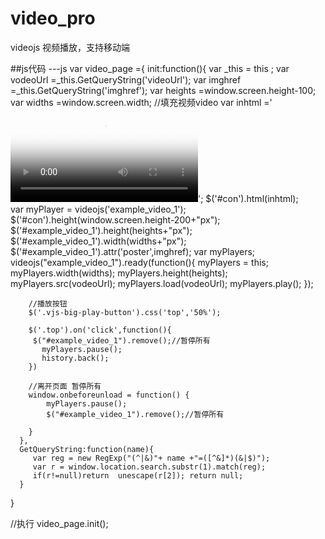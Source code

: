 # video_pro
videojs 视频播放，支持移动端

##js代码
---js
var video_page ={
      init:function(){
		  var _this = this ;
	     var vodeoUrl =_this.GetQueryString('videoUrl');
		 var imghref =_this.GetQueryString('imghref');
		 var heights =window.screen.height-100;
		 var widths =window.screen.width;
		 //填充视频video
		 var inhtml =' <video id="example_video_1" class="video-js vjs-default-skin vjs-big-play-centered " controls  poster="'+imghref+'" data-setup="{}">'
		         	+'  <source src="'+vodeoUrl+'" type="video/mp4" /></video>';
		 $('#con').html(inhtml);			 
		 var myPlayer = videojs('example_video_1');
		$('#con').height(window.screen.height-200+"px");
		$('#example_video_1').height(heights+"px");
		$('#example_video_1').width(widths+"px");
		$('#example_video_1').attr('poster',imghref);
	    var myPlayers;
        videojs("example_video_1").ready(function(){
            myPlayers = this;
			myPlayers.width(widths);
			myPlayers.height(heights);
			myPlayers.src(vodeoUrl);
			myPlayers.load(vodeoUrl);
            myPlayers.play();
        });
        
		//播放按钮
		$('.vjs-big-play-button').css('top','50%');

		$('.top').on('click',function(){
		 $("#example_video_1").remove();//暂停所有
		   myPlayers.pause();
		   history.back();
	    })

		//离开页面 暂停所有
		window.onbeforeunload = function() {
			myPlayers.pause();
			$("#example_video_1").remove();//暂停所有
		
		}
	  },
	  GetQueryString:function(name){
         var reg = new RegExp("(^|&)"+ name +"=([^&]*)(&|$)");
	     var r = window.location.search.substr(1).match(reg);
		 if(r!=null)return  unescape(r[2]); return null;
	  }
 }

 //执行
 video_page.init();


